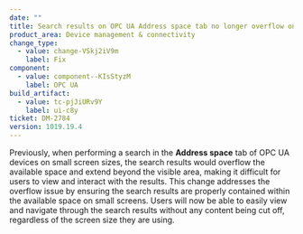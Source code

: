 ```yaml
---
date: ""
title: Search results on OPC UA Address space tab no longer overflow on small screens
product_area: Device management & connectivity
change_type:
  - value: change-VSkj2iV9m
    label: Fix
component:
  - value: component--KIsStyzM
    label: OPC UA
build_artifact:
  - value: tc-pjJiURv9Y
    label: ui-c8y
ticket: DM-2784
version: 1019.19.4
---
```

Previously, when performing a search in the **Address space** tab of OPC UA devices on small screen sizes, the search results would overflow the available space and extend beyond the visible area, making it difficult for users to view and interact with the results. This change addresses the overflow issue by ensuring the search results are properly contained within the available space on small screens. Users will now be able to easily view and navigate through the search results without any content being cut off, regardless of the screen size they are using.
